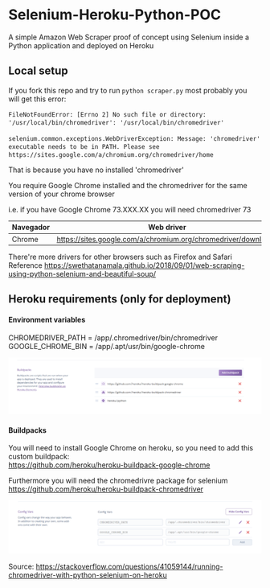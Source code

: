 # Selenium-Heroku-Python-POC
A simple Amazon Web Scraper proof of concept using Selenium inside a Python application and deployed on Heroku



## Local setup
If you fork this repo and try to run ```python scraper.py``` most probably you  
will get this error:

```
FileNotFoundError: [Errno 2] No such file or directory: '/usr/local/bin/chromedriver': '/usr/local/bin/chromedriver'

selenium.common.exceptions.WebDriverException: Message: 'chromedriver' executable needs to be in PATH. Please see https://sites.google.com/a/chromium.org/chromedriver/home
```

That is because you have no installed 'chromedriver'

You require Google Chrome installed and the chromedriver for the same version of your chrome browser  

i.e. if you have Google Chrome 73.XXX.XX you will need chromedriver 73

| Navegador | Web driver |
| --------- | ---------  |
| Chrome    | https://sites.google.com/a/chromium.org/chromedriver/downloads |

There're more drivers for other browsers such as Firefox and Safari
Reference https://swethatanamala.github.io/2018/09/01/web-scraping-using-python-selenium-and-beautiful-soup/


## Heroku requirements (only for deployment)
#### Environment variables
CHROMEDRIVER_PATH = /app/.chromedriver/bin/chromedriver  
GOOGLE_CHROME_BIN = /app/.apt/usr/bin/google-chrome

![](./imgs/buildpacks.png)

#### Buildpacks
You will need to install Google Chrome on heroku, so you need to add this custom buildpack:  
https://github.com/heroku/heroku-buildpack-google-chrome  

Furthermore you will need the chromedrivre package for selenium  
https://github.com/heroku/heroku-buildpack-chromedriver

![](./imgs/environment_variables.png)


Source: https://stackoverflow.com/questions/41059144/running-chromedriver-with-python-selenium-on-heroku
